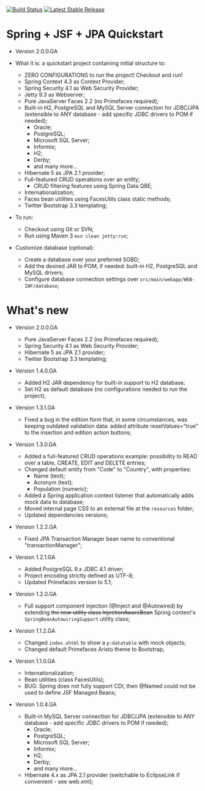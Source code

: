 [![Build Status](https://travis-ci.org/michelrisucci/spring-jsf-jpa-quickstart.svg?branch=master)](https://travis-ci.org/michelrisucci/spring-jsf-jpa-quickstart) [![Latest Stable Release](https://img.shields.io/badge/stable-2.0.0.GA-blue.svg)](https://github.com/michelrisucci/spring-jsf-jpa-quickstart/releases/tag/2.0.0.GA)

Spring + JSF + JPA Quickstart
=============================

- Version 2.0.0.GA

- What it is: a quickstart project containing initial structure to:
  - ZERO CONFIGURATIONS to run the project! Checkout and run!
  - Spring Context 4.3 as Context Provider;
  - Spring Security 4.1 as Web Security Provider;
  - Jetty 9.3 as Webserver;
  - Pure JavaServer Faces 2.2 (no Primefaces required);
  - Built-in H2, PostgreSQL and MySQL Server connection for JDBC/JPA (extensible to ANY database - add specific JDBC drivers to POM if needed);
    - Oracle;
    - PostgreSQL;
    - Microsoft SQL Server;
    - Informix;
    - H2;
    - Derby;
    - and many more...
  - Hibernate 5 as JPA 2.1 provider;
  - Full-featured CRUD operations over an entity;
    - CRUD filtering features using Spring Data QBE;
  - Internationalization;
  - Faces bean utilities using FacesUtils class static methods;
  - Twitter Bootstrap 3.3 templating;

- To run:
  - Checkout using Git or SVN;
  - Run using Maven 3 `mvn clean jetty:run`;

- Customize database (optional):
  - Create a database over your preferred SGBD;
  - Add the desired JAR to POM, if needed: built-in H2, PostgreSQL and MySQL drivers;
  - Configure database connection settings over `src/main/webapp/WEB-INF/database`;

What's new
=============================

- Version 2.0.0.GA
  - Pure JavaServer Faces 2.2 (no Primefaces required);
  - Spring Security 4.1 as Web Security Provider;
  - Hibernate 5 as JPA 2.1 provider;
  - Twitter Bootstrap 3.3 templating;

- Version 1.4.0.GA
  - Added H2 JAR dependency for built-in support to H2 database;
  - Set H2 as default database (no configurations needed to run the project);

- Version 1.3.1.GA
  - Fixed a bug in the edition form that, in some circumstances, was keeping outdated validation data: added attribute resetValues="true" to the insertion and edition action buttons;

- Version 1.3.0.GA
  - Added a full-featured CRUD operations example: possibility to READ over a table, CREATE, EDIT and DELETE entries;
  - Changed default entity from "Code" to "Country", with properties:
    - Name (text);
    - Acronym (text);
    - Population (numeric);
  - Added a Spring application context listener that automatically adds mock data to database;
  - Moved internal page CSS to an external file at the `resources` folder;
  - Updated dependencies versions;

- Version 1.2.2.GA
  - Fixed JPA Transaction Manager bean name to conventional "transactionManager";

- Version 1.2.1.GA
  - Added PostgreSQL 9.x JDBC 4.1 driver;
  - Project encoding strictly defined as UTF-8;
  - Updated Primefaces version to 5.1;

- Version 1.2.0.GA
  - Full support component injection (@Inject and @Autowired) by extending <del>the new utility class InjectionAwareBean</del> Spring context's `SpringBeanAutowiringSupport` utility class; 

- Version 1.1.2.GA
  - Changed `index.xhtml` to show a `p:datatable` with mock objects;
  - Changed default Primefaces Aristo theme to Bootstrap;

- Version 1.1.0.GA
  - Internationalization;
  - Bean utilities (class FacesUtils);
  - BUG: Spring does not fully support CDI, then @Named could not be used to define JSF Managed Beans;

- Version 1.0.4.GA
  - Built-in MySQL Server connection for JDBC/JPA (extensible to ANY database - add specific JDBC drivers to POM if needed);
    - Oracle;
    - PostgreSQL;
    - Microsoft SQL Server;
    - Informix;
    - H2;
    - Derby;
    - and many more...
  - Hibernate 4.x as JPA 2.1 provider (switchable to EclipseLink if convenient - see web.xml);
